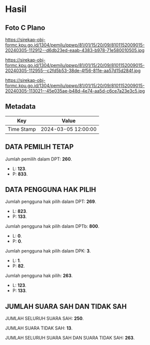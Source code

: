 # Hasil

## Foto C Plano

https://sirekap-obj-formc.kpu.go.id/1304/pemilu/ppwp/81/01/15/20/09/8101152009015-20240305-112912--d6db23ed-eaab-4383-b978-71e580010505.jpg

https://sirekap-obj-formc.kpu.go.id/1304/pemilu/ppwp/81/01/15/20/09/8101152009015-20240305-112955--c2fd5b53-38de-4f56-811e-aa57d15d284f.jpg

https://sirekap-obj-formc.kpu.go.id/1304/pemilu/ppwp/81/01/15/20/09/8101152009015-20240305-113021--45e035ae-b48d-4e74-aa5d-c6ce7a23e3c5.jpg


## Metadata

| Key        | Value               |
| ---------- | ------------------- |
| Time Stamp | 2024-03-05 12:00:00 |


## DATA PEMILIH TETAP

Jumlah pemilih dalam DPT: **260**.
 * L: **123**.
 * P: **833**.

## DATA PENGGUNA HAK PILIH

Jumlah pengguna hak pilih dalam DPT: **269**.
 * L: **823**.
 * P: **133**.

Jumlah pengguna hak pilih dalam DPTb: **800**.
 * L: **0**.
 * P: **0**.

Jumlah pengguna hak pilih dalam DPK: **3**.
 * L: **1**.
 * P: **82**.

Jumlah pengguna hak pilih: **263**.
 * L: **123**.
 * P: **133**.

## JUMLAH SUARA SAH DAN TIDAK SAH

JUMLAH SELURUH SUARA SAH: **250**.

JUMLAH SUARA TIDAK SAH: **13**.

JUMLAH SELURUH SUARA SAH DAN SUARA TIDAK SAH: **263**.



